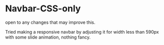 # Navbar-CSS-only
open to any changes that may improve this. 

Tried making a responsive navbar by adjusting it for width less than 590px with some slide animation, nothing fancy.
